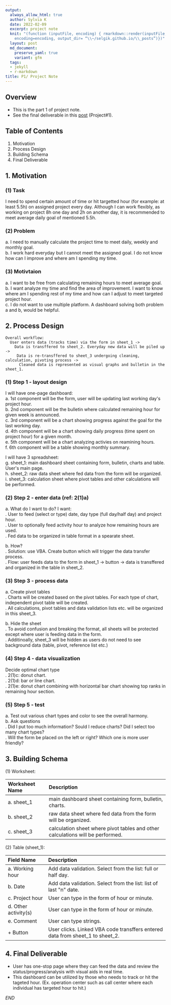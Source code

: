 ```yaml
---
output:
  always_allow_html: true
  author: Sylvia K
  date: 2022-02-09
  excerpt: project note
  knit: "(function (inputFile, encoding) { rmarkdown::render(inputFile,
    encoding=encoding, output_dir= “\\~/selgik.github.io/\\_posts”)})"
  layout: post
  md_document:
    preserve_yaml: true
    variant: gfm
  tags:
  - jekyll
  - r-markdown
title: P1/ Project Note
---
```

## Overview 
* This is the part 1 of project note.  
* See the final deliverable in this [post](https://selgik.github.io/data-viz/) (Project#1). 

## Table of Contents
1. Motivation  
2. Process Design  
3. Building Schema   
4. Final Deliverable  

## 1. Motivation 
### (1) Task
I need to spend certain amount of time or hit targetted hour (for example: at least 5.5h) on assigned project every day. Although I can work flexibly, as working on project 8h one day and 2h on another day, it is recommended to meet average daily goal of mentioned 5.5h.  

### (2) Problem
a. I need to manually calculate the project time to meet daily, weekly and monthly goal.  
b. I work hard everyday but I cannot meet the assigned goal. I do not know how can I improve and where am I spending my time.

### (3) Motivtaion
a. I want to be free from calculating remaining hours to meet average goal.  
b. I want analyze my time and find the area of improvement. I want to know where am I spending rest of my time and how can I adjust to meet targeted project hour.  
c. I do not want to use multiple platform. A dashboard solving both problem a and b, would be helpful.  
         
## 2. Process Design 
    Overall workflow: 
      User enters data (tracks time) via the form in sheet_1 -> 
        Data is transffered to sheet_2. Everyday new data will be piled up -> 
         Data is re-transffered to sheet_3 undergoing cleaning, calculation, pivoting process -> 
          Cleaned data is represented as visual graphs and bulletin in the sheet_1.                      

### (1) Step 1 - layout design
I will have one-page dashboard:  
a. 1st component will be the form, user will be updating last working day's project hour.  
b. 2nd component will be the bulletin where calculated remaining hour for given week is announced.  
c. 3rd component will be a chart showing progress against the goal for the last working day.  
d. 4th component will be a chart showing daily progress (time spent on project hour) for a given month.  
e. 5th component will be a chart analyzing activies on reamining hours.  
f. 6th component will be a table showing monthly summary.  
         
I will have 3 spreadsheet:  
g. sheet_1: main dashboard sheet containing form, bulletin, charts and table. User's main page.  
h. sheet_2: raw data sheet where fed data from the form will be organized.  
i. sheet_3: calculation sheet where pivot tables and other calculations will be performed.  
         
### (2) Step 2 - enter data (ref: 2(1)a)
a. What do I want to do? I want:  
. User to feed (select or type) date, day type (full day/half day) and project hour.  
. User to optionally feed activity hour to analyze how remaining hours are used.  
. Fed data to be organized in table format in a spearate sheet.  

b. How?  
. Solution: use VBA. Create button which will trigger the data transfer process.  
. Flow: user feeds data to the form in sheet_1 -> button -> data is transffered and organized in the table in sheet_2.  
         
### (3) Step 3 - process data
a. Create pivot tables   
. Charts will be created based on the pivot tables. For each type of chart, independent pivot table will be created.  
. All calculations, pivot tables and data validation lists etc. will be organized in this sheet_3.  

b. Hide the sheet   
. To avoid confusion and breaking the format, all sheets will be protected except where user is feeding data in the form.  
. Additinoally, sheet_3 will be hidden as users do not need to see background data (table, pivot, reference list etc.)  
         
### (4) Step 4 - data visualization    
Decide optimal chart type  
. 2(1)c: donut chart.  
. 2(1)d: bar or line chart.  
. 2(1)e: donut chart combining with horizontal bar chart showing top ranks in remaining hour section.   
    
### (5) Step 5 - test
a. Test out various chart types and color to see the overall harmony.  
b. Ask questions  
. Did I put too much information? Sould I reduce charts? Did I select too many chart types?   
. Will the form be placed on the left or right? Which one is more user friendly?  
         
         
## 3. Building Schema  
(1) Worksheet:  

| Worksheet Name | Description |
| :---   | :- |
| a. sheet_1  | main dashboard sheet containing form, bulletin, charts.  |
| b. sheet_2  | raw data sheet where fed data from the form will be organized.  |
| c. sheet_3  | calculation sheet where pivot tables and other calculations will be performed.  |

(2) Table (sheet_1):

| Field Name | Description |
| :---   | :- |
| a. Working hour | Add data validation. Select from the list: full or half day. |
| b. Date | Add data validation. Select from the list: list of last "n" date. |
| c. Project hour | User can type in the form of hour or minute. |
| d. Other activity(s) | User can type in the form of hour or minute. |
| e. Comment | User can type strings. |
| + Button | User clicks. Linked VBA code transffers entered data from sheet_1 to sheet_2.|


## 4. Final Deliverable
- User has one-stop page where they can feed the data and review the status/progress/analysis with visual aids in real time.   
- This dashboard can be utilized by those who needs to track or hit the tageted hour. (Ex. operation center such as call center where each individual has targeted hour to hit.)    

*END* 
